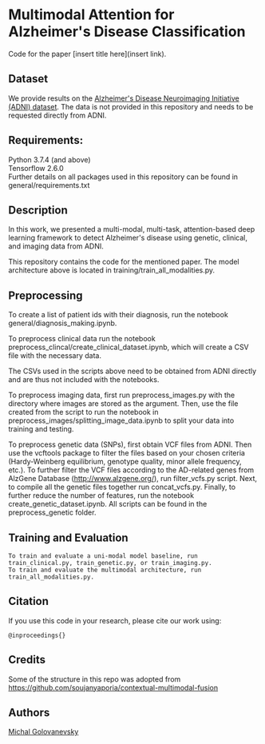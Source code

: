 # Multimodal Attention for Alzheimer's Disease Classification
Code for the paper [insert title here](insert link).

## Dataset
We provide results on the [Alzheimer's Disease Neuroimaging Initiative (ADNI) dataset](https://adni.loni.usc.edu/). The data is not provided in this repository and needs to be requested directly from ADNI.   

## Requirements:
Python 3.7.4 (and above)  
Tensorflow 2.6.0  
Further details on all packages used in this repository can be found in general/requirements.txt

## Description
In this work, we presented a multi-modal, multi-task, attention-based deep learning framework to detect Alzheimer's disease using genetic, clinical, and imaging data from ADNI.

This repository contains the code for the mentioned paper. The model architecture above is located in training/train_all_modalities.py. 

## Preprocessing
To create a list of patient ids with their diagnosis, run the notebook general/diagnosis_making.ipynb. 

To preprocess clinical data run the notebook preprocess_clincal/create_clinical_dataset.ipynb, which will create a CSV file with the necessary data.

The CSVs used in the scripts above need to be obtained from ADNI directly and are thus not included with the notebooks. 

To preprocess imaging data, first run preprocess_images.py with the directory where images are stored as the argument. Then, use the file created from the script to run the notebook in preprocess_images/splitting_image_data.ipynb to split your data into training and testing.

To preprocess genetic data (SNPs), first obtain VCF files from ADNI. Then use the vcftools package to filter the files based on your chosen criteria (Hardy-Weinberg equilibrium, genotype quality, minor allele frequency, etc.). To further filter the VCF files according to the AD-related genes from AlzGene Database (http://www.alzgene.org/), run filter_vcfs.py script. Next, to compile all the genetic files together run concat_vcfs.py. Finally, to further reduce the number of features, run the notebook create_genetic_dataset.ipynb. All scripts can be found in the preprocess_genetic folder. 

## Training and Evaluation

```
To train and evaluate a uni-modal model baseline, run train_clinical.py, train_genetic.py, or train_imaging.py.
To train and evaluate the multimodal architecture, run train_all_modalities.py.
```

## Citation 

If you use this code in your research, please cite our work using: 
```
@inproceedings{}
```

## Credits

Some of the structure in this repo was adopted from https://github.com/soujanyaporia/contextual-multimodal-fusion

## Authors

[Michal Golovanevsky](https://github.com/michalg04)
